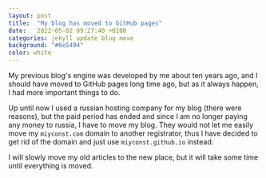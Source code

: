 ```yaml
---
layout: post
title:  "My blog has moved to GitHub pages"
date:   2022-05-02 09:27:40 +0100
categories: jekyll update blog move
background: "#6e5494"
color: white
---
```

My previous blog's engine was developed by me about ten years ago, and I should have moved to GitHub pages long time ago, but as it always happen, I had more important things to do.

Up until now I used a russian hosting company for my blog (there were reasons), but the paid period has ended and since I am no longer paying any money to russia, I have to move my blog. They would not let me easily move my `miyconst.com` domain to another registrator, thus I have decided to get rid of the domain and just use `miyconst.github.io` instead.

I will slowly move my old articles to the new place, but it will take some time until everything is moved.